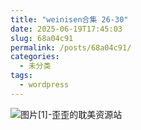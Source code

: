 ```yaml
---
title: "weinisen合集 26-30"
date: 2025-06-19T17:45:03
slug: 68a04c91
permalink: /posts/68a04c91/
categories:
  - 未分类
tags:
  - wordpress
---
```


![图片[1]-歪歪的耽美资源站](/images/wp/68a04c91-7bfd8e9a.jpg)
